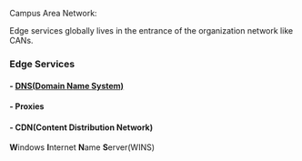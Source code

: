 Campus Area Network:

Edge services globally lives in the entrance of the organization network like CANs.

### Edge Services

#### - [DNS(**D**omain **N**ame **S**ystem)](https://github.com/MohsenEbrahimi86/ACFCP-notes/blob/main/Module5/What-is-DNS.md)

#### - Proxies

#### - CDN(**C**ontent **D**istribution **N**etwork)

**W**indows **I**nternet **N**ame **S**erver(WINS)

